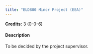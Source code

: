 ```yaml
---
title: "ELD800 Minor Project (EEA)"
---
```

**Credits:** 3 (0-0-6)

#### Description
To be decided by the project supervisor.